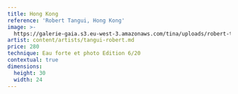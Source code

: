 ```yaml
---
title: Hong Kong
reference: 'Robert Tangui, Hong Kong'
image: >-
  https://galerie-gaia.s3.eu-west-3.amazonaws.com/tina/uploads/robert-tangui/galerie-gaia-robert-tangui-hongkong.jpg
artist: content/artists/tangui-robert.md
price: 280
technique: Eau forte et photo Edition 6/20
contextual: true
dimensions:
  height: 30
  width: 24
---
```


